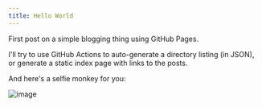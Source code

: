 ```yaml
---
title: Hello World
---
```


First post on a simple blogging thing using GitHub Pages.

I'll try to use GitHub Actions to auto-generate a directory listing (in JSON), or generate a static index page with links to the posts.

And here's a selfie monkey for you:

![image](https://github.com/cmdr2/cmdr2.github.io/assets/844287/e24824fe-fe3a-43c3-80a0-1f9ca9999d08)
